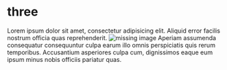 # three

  Lorem ipsum dolor sit amet, consectetur adipisicing elit. Aliquid error facilis nostrum officia quas reprehenderit. 
![missing image](https://raw.githubusercontent.com/centre-for-humanities-computing/HOPE_website_content/master/images/coronaLandscape.png)
 Aperiam assumenda consequatur consequuntur culpa earum illo omnis perspiciatis quis rerum temporibus. Accusantium asperiores culpa cum, dignissimos eaque eum ipsum minus nobis officiis pariatur quas.

